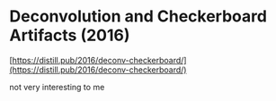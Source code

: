 # Deconvolution and Checkerboard Artifacts (2016)

[https://distill.pub/2016/deconv-checkerboard/](https://distill.pub/2016/deconv-checkerboard/)

not very interesting to me